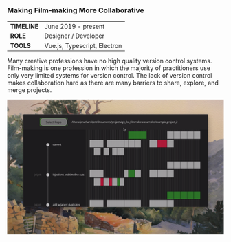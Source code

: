 ### Making Film-making More Collaborative

 <table style="width:60%">
  <tr>
    <td><b>TIMELINE</b></td>
    <td>June 2019 - present</td>
  </tr>
  <tr>
    <td><b>ROLE</b></td>
    <td>Designer / Developer </td>
  </tr>
  <tr>
    <td><b>TOOLS</b></td>
    <td> Vue.js, Typescript, Electron </td>
  </tr>
</table>

Many creative professions have no high quality version control systems. Film-making is one profession in which the majority of practitioners use only very limited systems for version control. The lack of version control makes collaboration hard as there are many barriers to share, explore, and merge projects.

![alt text](img/git_for_filmmakers_aug21.png)

